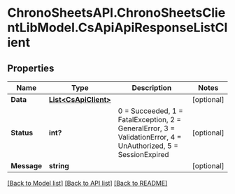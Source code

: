 # ChronoSheetsAPI.ChronoSheetsClientLibModel.CsApiApiResponseListClient
## Properties

Name | Type | Description | Notes
------------ | ------------- | ------------- | -------------
**Data** | [**List&lt;CsApiClient&gt;**](CsApiClient.md) |  | [optional] 
**Status** | **int?** | 0 &#x3D; Succeeded, 1 &#x3D; FatalException, 2 &#x3D; GeneralError, 3 &#x3D; ValidationError, 4 &#x3D; UnAuthorized, 5 &#x3D; SessionExpired | [optional] 
**Message** | **string** |  | [optional] 

[[Back to Model list]](../README.md#documentation-for-models) [[Back to API list]](../README.md#documentation-for-api-endpoints) [[Back to README]](../README.md)


